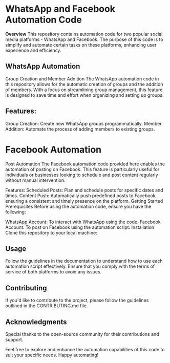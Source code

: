 # WhatsApp and Facebook Automation Code
**Overview**
This repository contains automation code for two popular social media platforms - WhatsApp and Facebook. The purpose of this code is to simplify and automate certain tasks on these platforms, enhancing user experience and efficiency.

## WhatsApp Automation
Group Creation and Member Addition
The WhatsApp automation code in this repository allows for the automatic creation of groups and the addition of members. With a focus on streamlining group management, this feature is designed to save time and effort when organizing and setting up groups.

## Features:
Group Creation: Create new WhatsApp groups programmatically.
Member Addition: Automate the process of adding members to existing groups.

# Facebook Automation
Post Automation
The Facebook automation code provided here enables the automation of posting on Facebook. This feature is particularly useful for individuals or businesses looking to schedule and post content regularly without manual intervention.

Features:
Scheduled Posts: Plan and schedule posts for specific dates and times.
Content Push: Automatically push predefined posts to Facebook, ensuring a consistent and timely presence on the platform.
Getting Started
Prerequisites
Before using the automation code, ensure you have the following:

WhatsApp Account: To interact with WhatsApp using the code.
Facebook Account: To post on Facebook using the automation script.
Installation
Clone this repository to your local machine:


## Usage
Follow the guidelines in the documentation to understand how to use each automation script effectively. Ensure that you comply with the terms of service of both platforms to avoid any issues.

## Contributing
If you'd like to contribute to the project, please follow the guidelines outlined in the CONTRIBUTING.md file.

## Acknowledgments
Special thanks to the open-source community for their contributions and support.

Feel free to explore and enhance the automation capabilities of this code to suit your specific needs. Happy automating!
